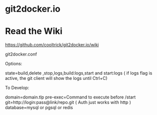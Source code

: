 # git2docker.io
# Read the Wiki
https://github.com/cooltrick/git2docker.io/wiki

git2docker.conf

Options:

state=build,delete ,stop,logs,build:logs,start and start:logs ( if logs flag is active, the git client will show the logs until Ctrl+C)


To Develop:

domain=domain.tlp
pre-exec=Command to execute before /start
git=http://login:pass@link/repo.git ( Auth just works with http )
database=mysql or pgsql or redis 